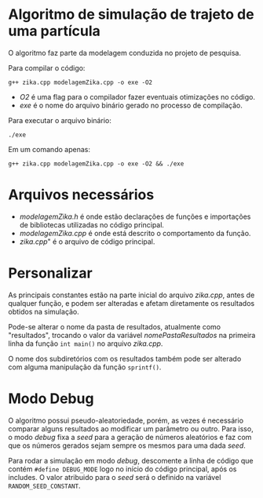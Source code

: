 # Algoritmo de simulação de trajeto de uma partícula

O algoritmo faz parte da modelagem conduzida no projeto de pesquisa.

Para compilar o código:
```
g++ zika.cpp modelagemZika.cpp -o exe -O2
```
* *O2* é uma flag para o compilador fazer eventuais otimizações no código.
* *exe* é o nome do arquivo binário gerado no processo de compilação.

Para executar o arquivo binário:
```
./exe
```
Em um comando apenas:
```
g++ zika.cpp modelagemZika.cpp -o exe -O2 && ./exe
```

# Arquivos necessários
* *modelagemZika.h* é onde estão declarações de funções e importações de bibliotecas utilizadas no código principal.
* *modelagemZika.cpp* é onde está descrito o comportamento da função.
* *zika.cpp*" é o arquivo de código principal.

# Personalizar
As principais constantes estão na parte inicial do arquivo *zika.cpp*, antes de qualquer função, e podem ser alteradas e afetam diretamente os resultados obtidos na simulação.

Pode-se alterar o nome da pasta de resultados, atualmente como "resultados", trocando o valor da variável *nomePastaResultados* na primeira linha da função  ```int main()``` no arquivo *zika.cpp*.

O nome dos subdiretórios com os resultados também pode ser alterado com alguma manipulação da função ```sprintf()```.

# Modo Debug
O algoritmo possui pseudo-aleatoriedade, porém, as vezes é necessário comparar alguns resultados ao modificar um parâmetro ou outro.
Para isso, o modo *debug* fixa a *seed* para a geração de números aleatórios e faz com que os números gerados sejam sempre os mesmos para uma dada *seed*.

Para rodar a simulação em modo *debug*, descomente a linha de código que contém ```#define DEBUG_MODE``` logo no início do código principal, após os includes.
O valor atribuido para o *seed* será o definido na variável ```RANDOM_SEED_CONSTANT```.